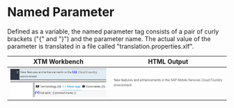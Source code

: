 # Named Parameter

Defined as a variable, the named parameter tag consists of a pair of curly brackets ("{" and "}") and the parameter name. The actual value of the parameter is translated in a file called "translation.properties.xlf".

| XTM Workbench | HTML Output |
| --- | --- |
| ![parameter](images/named_parameter_xtm.jpg) | ![parameter](images/named_parameter_html.jpg) |
